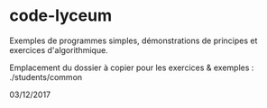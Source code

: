 # code-lyceum
Exemples de programmes simples, démonstrations de principes et exercices d'algorithmique.

Emplacement du dossier à copier pour les exercices & exemples : ./students/common

03/12/2017

